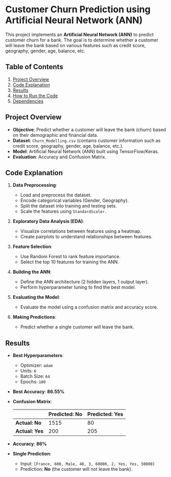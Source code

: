 # Customer Churn Prediction using Artificial Neural Network (ANN)

This project implements an **Artificial Neural Network (ANN)** to predict customer churn for a bank. The goal is to determine whether a customer will leave the bank based on various features such as credit score, geography, gender, age, balance, etc.

## Table of Contents
1. [Project Overview](#project-overview)
2. [Code Explanation](#code-explanation)
3. [Results](#results)
4. [How to Run the Code](#how-to-run-the-code)
5. [Dependencies](#dependencies)

## Project Overview
- **Objective**: Predict whether a customer will leave the bank (churn) based on their demographic and financial data.
- **Dataset**: `Churn_Modelling.csv` (contains customer information such as credit score, geography, gender, age, balance, etc.).
- **Model**: Artificial Neural Network (ANN) built using TensorFlow/Keras.
- **Evaluation**: Accuracy and Confusion Matrix.


## Code Explanation
1. **Data Preprocessing**:
   - Load and preprocess the dataset.
   - Encode categorical variables (Gender, Geography).
   - Split the dataset into training and testing sets.
   - Scale the features using `StandardScaler`.

2. **Exploratory Data Analysis (EDA)**:
   - Visualize correlations between features using a heatmap.
   - Create pairplots to understand relationships between features.

3. **Feature Selection**:
   - Use Random Forest to rank feature importance.
   - Select the top 10 features for training the ANN.

4. **Building the ANN**:
   - Define the ANN architecture (2 hidden layers, 1 output layer).
   - Perform hyperparameter tuning to find the best model.

5. **Evaluating the Model**:
   - Evaluate the model using a confusion matrix and accuracy score.

6. **Making Predictions**:
   - Predict whether a single customer will leave the bank.


## Results

- **Best Hyperparameters**:
  - Optimizer: `adam`
  - Units: `6`
  - Batch Size: `64`
  - Epochs: `100`
- **Best Accuracy**: **86.55%**

- **Confusion Matrix**:

  |                     | Predicted: No | Predicted: Yes |
  |---------------------|---------------|----------------|
  | **Actual: No**      | 1515          | 80             |
  | **Actual: Yes**     | 200           | 205            |
- **Accuracy**: **86%**

- **Single Prediction**:
  - Input: `[France, 600, Male, 40, 3, 60000, 2, Yes, Yes, 50000]`
  - Prediction: **No** (the customer will not leave the bank).